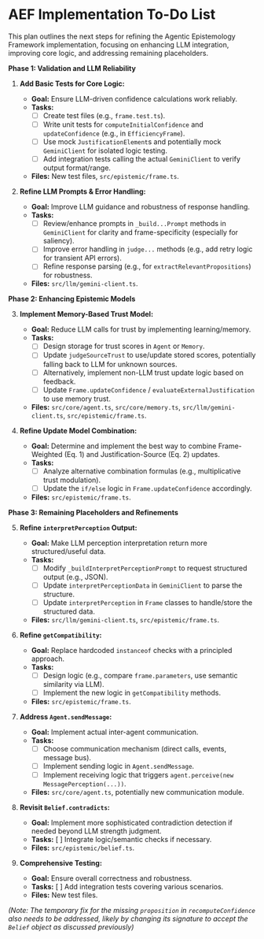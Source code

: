 # AEF Implementation To-Do List

This plan outlines the next steps for refining the Agentic Epistemology Framework implementation, focusing on enhancing LLM integration, improving core logic, and addressing remaining placeholders.

**Phase 1: Validation and LLM Reliability**

1.  **Add Basic Tests for Core Logic:**
    *   **Goal:** Ensure LLM-driven confidence calculations work reliably.
    *   **Tasks:**
        *   [ ] Create test files (e.g., `frame.test.ts`).
        *   [ ] Write unit tests for `computeInitialConfidence` and `updateConfidence` (e.g., in `EfficiencyFrame`).
        *   [ ] Use mock `JustificationElement`s and potentially mock `GeminiClient` for isolated logic testing.
        *   [ ] Add integration tests calling the actual `GeminiClient` to verify output format/range.
    *   **Files:** New test files, `src/epistemic/frame.ts`.

2.  **Refine LLM Prompts & Error Handling:**
    *   **Goal:** Improve LLM guidance and robustness of response handling.
    *   **Tasks:**
        *   [ ] Review/enhance prompts in `_build...Prompt` methods in `GeminiClient` for clarity and frame-specificity (especially for saliency).
        *   [ ] Improve error handling in `judge...` methods (e.g., add retry logic for transient API errors).
        *   [ ] Refine response parsing (e.g., for `extractRelevantPropositions`) for robustness.
    *   **Files:** `src/llm/gemini-client.ts`.

**Phase 2: Enhancing Epistemic Models**

3.  **Implement Memory-Based Trust Model:**
    *   **Goal:** Reduce LLM calls for trust by implementing learning/memory.
    *   **Tasks:**
        *   [ ] Design storage for trust scores in `Agent` or `Memory`.
        *   [ ] Update `judgeSourceTrust` to use/update stored scores, potentially falling back to LLM for unknown sources.
        *   [ ] Alternatively, implement non-LLM trust update logic based on feedback.
        *   [ ] Update `Frame.updateConfidence` / `evaluateExternalJustification` to use memory trust.
    *   **Files:** `src/core/agent.ts`, `src/core/memory.ts`, `src/llm/gemini-client.ts`, `src/epistemic/frame.ts`.

4.  **Refine Update Model Combination:**
    *   **Goal:** Determine and implement the best way to combine Frame-Weighted (Eq. 1) and Justification-Source (Eq. 2) updates.
    *   **Tasks:**
        *   [ ] Analyze alternative combination formulas (e.g., multiplicative trust modulation).
        *   [ ] Update the `if/else` logic in `Frame.updateConfidence` accordingly.
    *   **Files:** `src/epistemic/frame.ts`.

**Phase 3: Remaining Placeholders and Refinements**

5.  **Refine `interpretPerception` Output:**
    *   **Goal:** Make LLM perception interpretation return more structured/useful data.
    *   **Tasks:**
        *   [ ] Modify `_buildInterpretPerceptionPrompt` to request structured output (e.g., JSON).
        *   [ ] Update `interpretPerceptionData` in `GeminiClient` to parse the structure.
        *   [ ] Update `interpretPerception` in `Frame` classes to handle/store the structured data.
    *   **Files:** `src/llm/gemini-client.ts`, `src/epistemic/frame.ts`.

6.  **Refine `getCompatibility`:**
    *   **Goal:** Replace hardcoded `instanceof` checks with a principled approach.
    *   **Tasks:**
        *   [ ] Design logic (e.g., compare `frame.parameters`, use semantic similarity via LLM).
        *   [ ] Implement the new logic in `getCompatibility` methods.
    *   **Files:** `src/epistemic/frame.ts`.

7.  **Address `Agent.sendMessage`:**
    *   **Goal:** Implement actual inter-agent communication.
    *   **Tasks:**
        *   [ ] Choose communication mechanism (direct calls, events, message bus).
        *   [ ] Implement sending logic in `Agent.sendMessage`.
        *   [ ] Implement receiving logic that triggers `agent.perceive(new MessagePerception(...))`.
    *   **Files:** `src/core/agent.ts`, potentially new communication module.

8.  **Revisit `Belief.contradicts`:**
    *   **Goal:** Implement more sophisticated contradiction detection if needed beyond LLM strength judgment.
    *   **Tasks:** [ ] Integrate logic/semantic checks if necessary.
    *   **Files:** `src/epistemic/belief.ts`.

9.  **Comprehensive Testing:**
    *   **Goal:** Ensure overall correctness and robustness.
    *   **Tasks:** [ ] Add integration tests covering various scenarios.
    *   **Files:** New test files.

*(Note: The temporary fix for the missing `proposition` in `recomputeConfidence` also needs to be addressed, likely by changing its signature to accept the `Belief` object as discussed previously)*
